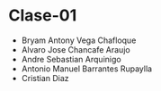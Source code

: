 # Clase-01

- Bryam Antony Vega Chafloque
- Alvaro Jose Chancafe Araujo
- Andre Sebastian Arquinigo
- Antonio Manuel Barrantes Rupaylla
- Cristian Diaz